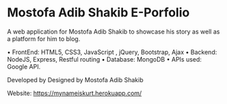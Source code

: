 # Mostofa Adib Shakib E-Porfolio

A web application for Mostofa Adib Shakib to showcase his story as well as a platform for him to blog.

• FrontEnd: HTML5, CSS3, JavaScript , jQuery, Bootstrap, Ajax
• Backend: NodeJS, Express, Restful routing
• Database: MongoDB
• APIs used: Google API.

Developed by Designed by Mostofa Adib Shakib

Website: https://mynameiskurt.herokuapp.com/
